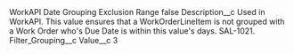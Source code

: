 <?xml version="1.0" encoding="UTF-8"?>
<CustomMetadata xmlns="http://soap.sforce.com/2006/04/metadata" xmlns:xsi="http://www.w3.org/2001/XMLSchema-instance" xmlns:xsd="http://www.w3.org/2001/XMLSchema">
    <label>WorkAPI Date Grouping Exclusion Range</label>
    <protected>false</protected>
    <values>
        <field>Description__c</field>
        <value xsi:type="xsd:string">Used in WorkAPI. This value ensures that a WorkOrderLineItem is not grouped with a Work Order who&apos;s Due Date is within this value&apos;s days. SAL-1021.</value>
    </values>
    <values>
        <field>Filter_Grouping__c</field>
        <value xsi:nil="true"/>
    </values>
    <values>
        <field>Value__c</field>
        <value xsi:type="xsd:string">3</value>
    </values>
</CustomMetadata>
